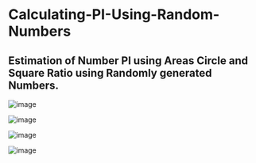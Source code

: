 # Calculating-PI-Using-Random-Numbers
## Estimation of Number PI using Areas Circle and Square Ratio using Randomly generated Numbers.


![image](https://user-images.githubusercontent.com/33639948/72227826-ef63cc80-35b1-11ea-987c-bd6aaa388005.png)

![image](https://user-images.githubusercontent.com/33639948/72227827-ef63cc80-35b1-11ea-9959-d663390b746a.png)

![image](https://user-images.githubusercontent.com/33639948/72228029-0efbf480-35b4-11ea-8770-5a1aa33e3b6c.png)

![image](https://user-images.githubusercontent.com/33639948/72228031-1b804d00-35b4-11ea-9dcf-73d26603a917.png)
